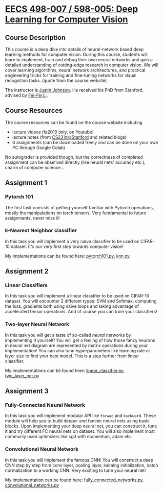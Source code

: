 
# [EECS 498-007 / 598-005: Deep Learning for Computer Vision](https://web.eecs.umich.edu/~justincj/teaching/eecs498/FA2019/)

## Course Description

This course is a deep dive into details of neural-network based deep learning methods for computer vision. During this course, students will learn to implement, train and debug their own neural networks and gain a detailed understanding of cutting-edge research in computer vision. We will cover learning algorithms, neural network architectures, and practical engineering tricks for training and fine-tuning networks for visual recognition tasks. (quote from the course website)

The instructor is [Justin Johnson](https://cs.stanford.edu/people/jcjohns/). He received his PhD from Stanford, advised by [Fei-Fei Li](https://profiles.stanford.edu/fei-fei-li).

## Course Resources

The course resources can be found on the course website including

- lecture videos (fa2019 only, on Youtube)
- lecture notes (from [CS231n@Stanford](https://cs231n.github.io) and related blogs)
- 6 assignments (can be downloaded freely and can be done on your own PC through Google Colab)

No autograder is provided though, but the correctness of completed assignment can be observed directly (like neural nets' accuracy etc.), charm of computer science...

## Assignment 1

### Pytorch 101

The first task consists of getting yourself familiar with Pytorch operations, mostly the manipulations on torch tensors. Very fundamental to future assignments, never miss it!

### k-Nearest Neighbor classifier

In this task you will implement a very naive classifier to be used on CIFAR-10 dataset. It's our very first step towards computer vision!

My implementations can be found here:
[pytorch101.py](./A1/pytorch101.py), [knn.py](./A1/knn.py)

## Assignment 2

### Linear Classifiers

In this task you will implement a linear classifier to be used on CIFAR-10 dataset. You will encounter 2 different types: SVM and Softmax, computing the loss, gradients both using naive loops and taking advantage of accelerated tensor operations. And of course you can *train* your classifiers!

### Two-layer Neural Network

In this task you will get a taste of so-called *neural networks* by implementing it yourself! You will get a feeling of how those fancy neurons in neural net diagram are represented by matrix operations during your implementation! You can also tune hyperparameters like learning rate or layer size to find your best model. This is a step further from linear classifier.

My implementations can be found here:
[linear_classifier.py](./A2/linear_classifier.py), [two_layer_net.py](./A2/two_layer_net.py)

## Assignment 3

### Fully-Connected Neural Network

In this task you will implement modular API like `forwad` and `backward`. These module will help you to build deeper and fancier neural nets using basic blocks. Upon implementing your deep neural net, you can construct it, tune it and try different FC neural nets on dataset. You will also implement most commonly used optimizers like sgd with momentum, adam etc.

### Convolutional Neural Network

In this task you will implement the famous CNN! You will construct a deep CNN step by step from conv layer, pooling layer, kaiming initialization, batch normalization to a working CNN. Very exciting to tune your neural net!

My implementation can be found here:
[fully_connected_networks.py](./A3/fully_connected_networks.py), [convolutional_networks.py](./A3/convolutional_networks.py)
